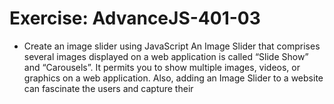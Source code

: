 # Exercise: AdvanceJS-401-03
- Create an image slider using JavaScript
An Image Slider that comprises several images displayed on a web application is called “Slide Show” and “Carousels”. It permits you to show multiple images, videos, or graphics on a web application. Also, adding an Image Slider to a website can fascinate the users and capture their